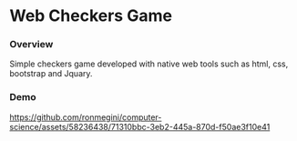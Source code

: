 
# Web Checkers Game

### Overview

Simple checkers game developed with native web tools such as html, css, bootstrap and Jquary.

### Demo

https://github.com/ronmegini/computer-science/assets/58236438/71310bbc-3eb2-445a-870d-f50ae3f10e41



